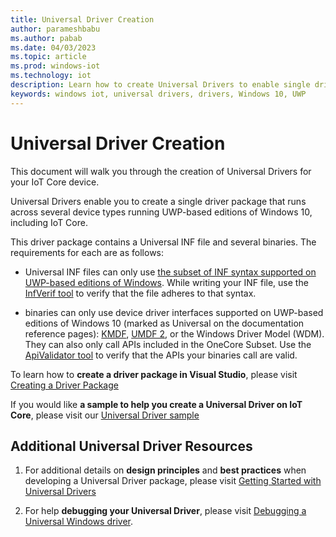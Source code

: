 ```yaml
---
title: Universal Driver Creation
author: parameshbabu
ms.author: pabab
ms.date: 04/03/2023
ms.topic: article
ms.prod: windows-iot
ms.technology: iot
description: Learn how to create Universal Drivers to enable single driver package creation across devices.
keywords: windows iot, universal drivers, drivers, Windows 10, UWP
---
```


# Universal Driver Creation

This document will walk you through the creation of Universal Drivers for your IoT Core device.

Universal Drivers enable you to create a single driver package that runs across several device types running UWP-based editions of Windows 10, including IoT Core.

This driver package contains a Universal INF file and several binaries. The requirements for each are as follows:

- Universal INF files can only use [the subset of INF syntax supported on UWP-based editions of Windows](/windows-hardware/drivers/install/using-a-universal-inf-file#which-inf-sections-are-invalid-in-a-universal-inf-file). While writing your INF file, use the [InfVerif tool](/windows-hardware/drivers/devtest/infverif) to verify that the file adheres to that syntax.

- binaries can only use device driver interfaces supported on UWP-based editions of Windows 10 (marked as Universal on the documentation reference pages): [KMDF](/windows-hardware/drivers/wdf/index), [UMDF 2](/windows-hardware/drivers/wdf/getting-started-with-umdf-version-2), or the Windows Driver Model (WDM). They can also only call APIs included in the OneCore Subset. Use the [ApiValidator tool](/windows-hardware/drivers/develop/validating-universal-drivers) to verify that the APIs your binaries call are valid.

To learn how to **create a driver package in Visual Studio**, please visit [Creating a Driver Package](/windows-hardware/drivers/develop/creating-a-driver-package)

If you would like **a sample to help you create a Universal Driver on IoT Core**, please visit our [Universal Driver sample](https://github.com/ms-iot/content/blob/50c7defc256f6055d37720c0b9f3b8f4b87f929b/en-US/Samples/DriverLab.md)

## Additional Universal Driver Resources

1. For additional details on **design principles** and **best practices** when developing a Universal Driver package, please visit [Getting Started with Universal Drivers](/windows-hardware/drivers/develop/getting-started-with-universal-drivers)

2. For help **debugging your Universal Driver**, please visit [Debugging a Universal Windows driver](/windows-hardware/drivers/develop/debugging-a-universal-driver).
